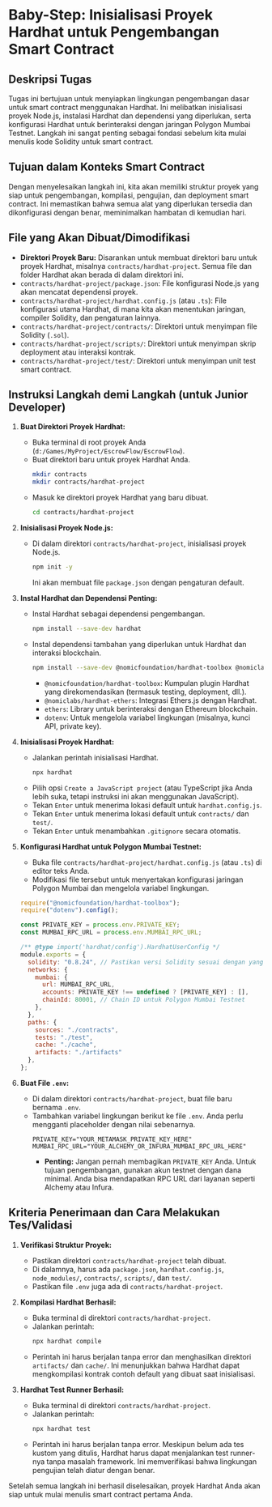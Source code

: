 # Baby-Step: Inisialisasi Proyek Hardhat untuk Pengembangan Smart Contract

## Deskripsi Tugas
Tugas ini bertujuan untuk menyiapkan lingkungan pengembangan dasar untuk smart contract menggunakan Hardhat. Ini melibatkan inisialisasi proyek Node.js, instalasi Hardhat dan dependensi yang diperlukan, serta konfigurasi Hardhat untuk berinteraksi dengan jaringan Polygon Mumbai Testnet. Langkah ini sangat penting sebagai fondasi sebelum kita mulai menulis kode Solidity untuk smart contract.

## Tujuan dalam Konteks Smart Contract
Dengan menyelesaikan langkah ini, kita akan memiliki struktur proyek yang siap untuk pengembangan, kompilasi, pengujian, dan deployment smart contract. Ini memastikan bahwa semua alat yang diperlukan tersedia dan dikonfigurasi dengan benar, meminimalkan hambatan di kemudian hari.

## File yang Akan Dibuat/Dimodifikasi

*   **Direktori Proyek Baru:** Disarankan untuk membuat direktori baru untuk proyek Hardhat, misalnya `contracts/hardhat-project`. Semua file dan folder Hardhat akan berada di dalam direktori ini.
*   `contracts/hardhat-project/package.json`: File konfigurasi Node.js yang akan mencatat dependensi proyek.
*   `contracts/hardhat-project/hardhat.config.js` (atau `.ts`): File konfigurasi utama Hardhat, di mana kita akan menentukan jaringan, compiler Solidity, dan pengaturan lainnya.
*   `contracts/hardhat-project/contracts/`: Direktori untuk menyimpan file Solidity (`.sol`).
*   `contracts/hardhat-project/scripts/`: Direktori untuk menyimpan skrip deployment atau interaksi kontrak.
*   `contracts/hardhat-project/test/`: Direktori untuk menyimpan unit test smart contract.

## Instruksi Langkah demi Langkah (untuk Junior Developer)

1.  **Buat Direktori Proyek Hardhat:**
    *   Buka terminal di root proyek Anda (`d:/Games/MyProject/EscrowFlow/EscrowFlow`).
    *   Buat direktori baru untuk proyek Hardhat Anda.
        ```bash
        mkdir contracts
        mkdir contracts/hardhat-project
        ```
    *   Masuk ke direktori proyek Hardhat yang baru dibuat.
        ```bash
        cd contracts/hardhat-project
        ```

2.  **Inisialisasi Proyek Node.js:**
    *   Di dalam direktori `contracts/hardhat-project`, inisialisasi proyek Node.js.
        ```bash
        npm init -y
        ```
        Ini akan membuat file `package.json` dengan pengaturan default.

3.  **Instal Hardhat dan Dependensi Penting:**
    *   Instal Hardhat sebagai dependensi pengembangan.
        ```bash
        npm install --save-dev hardhat
        ```
    *   Instal dependensi tambahan yang diperlukan untuk Hardhat dan interaksi blockchain.
        ```bash
        npm install --save-dev @nomicfoundation/hardhat-toolbox @nomiclabs/hardhat-ethers ethers dotenv
        ```
        *   `@nomicfoundation/hardhat-toolbox`: Kumpulan plugin Hardhat yang direkomendasikan (termasuk testing, deployment, dll.).
        *   `@nomiclabs/hardhat-ethers`: Integrasi Ethers.js dengan Hardhat.
        *   `ethers`: Library untuk berinteraksi dengan Ethereum blockchain.
        *   `dotenv`: Untuk mengelola variabel lingkungan (misalnya, kunci API, private key).

4.  **Inisialisasi Proyek Hardhat:**
    *   Jalankan perintah inisialisasi Hardhat.
        ```bash
        npx hardhat
        ```
    *   Pilih opsi `Create a JavaScript project` (atau TypeScript jika Anda lebih suka, tetapi instruksi ini akan menggunakan JavaScript).
    *   Tekan `Enter` untuk menerima lokasi default untuk `hardhat.config.js`.
    *   Tekan `Enter` untuk menerima lokasi default untuk `contracts/` dan `test/`.
    *   Tekan `Enter` untuk menambahkan `.gitignore` secara otomatis.

5.  **Konfigurasi Hardhat untuk Polygon Mumbai Testnet:**
    *   Buka file `contracts/hardhat-project/hardhat.config.js` (atau `.ts`) di editor teks Anda.
    *   Modifikasi file tersebut untuk menyertakan konfigurasi jaringan Polygon Mumbai dan mengelola variabel lingkungan.

    ```javascript
    require("@nomicfoundation/hardhat-toolbox");
    require("dotenv").config();

    const PRIVATE_KEY = process.env.PRIVATE_KEY;
    const MUMBAI_RPC_URL = process.env.MUMBAI_RPC_URL;

    /** @type import('hardhat/config').HardhatUserConfig */
    module.exports = {
      solidity: "0.8.24", // Pastikan versi Solidity sesuai dengan yang Anda gunakan
      networks: {
        mumbai: {
          url: MUMBAI_RPC_URL,
          accounts: PRIVATE_KEY !== undefined ? [PRIVATE_KEY] : [],
          chainId: 80001, // Chain ID untuk Polygon Mumbai Testnet
        },
      },
      paths: {
        sources: "./contracts",
        tests: "./test",
        cache: "./cache",
        artifacts: "./artifacts"
      },
    };
    ```

6.  **Buat File `.env`:**
    *   Di dalam direktori `contracts/hardhat-project`, buat file baru bernama `.env`.
    *   Tambahkan variabel lingkungan berikut ke file `.env`. Anda perlu mengganti placeholder dengan nilai sebenarnya.
        ```
        PRIVATE_KEY="YOUR_METAMASK_PRIVATE_KEY_HERE"
        MUMBAI_RPC_URL="YOUR_ALCHEMY_OR_INFURA_MUMBAI_RPC_URL_HERE"
        ```
        *   **Penting:** Jangan pernah membagikan `PRIVATE_KEY` Anda. Untuk tujuan pengembangan, gunakan akun testnet dengan dana minimal. Anda bisa mendapatkan RPC URL dari layanan seperti Alchemy atau Infura.

## Kriteria Penerimaan dan Cara Melakukan Tes/Validasi

1.  **Verifikasi Struktur Proyek:**
    *   Pastikan direktori `contracts/hardhat-project` telah dibuat.
    *   Di dalamnya, harus ada `package.json`, `hardhat.config.js`, `node_modules/`, `contracts/`, `scripts/`, dan `test/`.
    *   Pastikan file `.env` juga ada di `contracts/hardhat-project`.

2.  **Kompilasi Hardhat Berhasil:**
    *   Buka terminal di direktori `contracts/hardhat-project`.
    *   Jalankan perintah:
        ```bash
        npx hardhat compile
        ```
    *   Perintah ini harus berjalan tanpa error dan menghasilkan direktori `artifacts/` dan `cache/`. Ini menunjukkan bahwa Hardhat dapat mengkompilasi kontrak contoh default yang dibuat saat inisialisasi.

3.  **Hardhat Test Runner Berhasil:**
    *   Buka terminal di direktori `contracts/hardhat-project`.
    *   Jalankan perintah:
        ```bash
        npx hardhat test
        ```
    *   Perintah ini harus berjalan tanpa error. Meskipun belum ada tes kustom yang ditulis, Hardhat harus dapat menjalankan test runner-nya tanpa masalah framework. Ini memverifikasi bahwa lingkungan pengujian telah diatur dengan benar.

Setelah semua langkah ini berhasil diselesaikan, proyek Hardhat Anda akan siap untuk mulai menulis smart contract pertama Anda.
